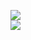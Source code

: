[![](https://img.shields.io/badge/Made%20With-Github%20Spray-lightgrey.svg?style=for-the-badge&logo=github)](https://github.com/Annihil/github-spray#823)  
[![](https://i.imgur.com/2DrTn0Z.gif)](https://github.com/Annihil/github-spray)
